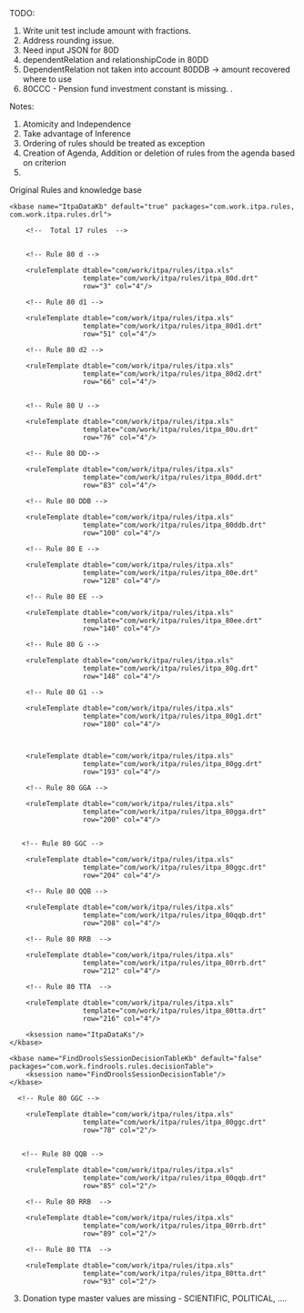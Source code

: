 
TODO:


1. Write unit test include amount with fractions.
2. Address rounding issue.
3. Need input JSON for 80D
4. dependentRelation and relationshipCode in 80DD
4. DependentRelation not taken into account 80DDB -> amount recovered where to use 
5. 80CCC - Pension fund investment constant is missing. .






Notes:

1. Atomicity and Independence
2. Take advantage of Inference
3. Ordering of rules should be treated as exception 
4. Creation of Agenda, Addition or deletion of rules from the agenda based on criterion
5. 


<?xml version="1.0" encoding="UTF-8"?>
<kmodule xmlns="http://jboss.org/kie/6.0.0/kmodule">

Original Rules and knowledge base

        
    <kbase name="ItpaDataKb" default="true" packages="com.work.itpa.rules, com.work.itpa.rules.drl">
        
        <!--  Total 17 rules  -->
        
        
        <!-- Rule 80 d -->
        
        <ruleTemplate dtable="com/work/itpa/rules/itpa.xls"
                      template="com/work/itpa/rules/itpa_80d.drt"
                      row="3" col="4"/>
        
        <!-- Rule 80 d1 -->
                      
        <ruleTemplate dtable="com/work/itpa/rules/itpa.xls"
                      template="com/work/itpa/rules/itpa_80d1.drt"
                      row="51" col="4"/>
                      
        <!-- Rule 80 d2 -->
                      
        <ruleTemplate dtable="com/work/itpa/rules/itpa.xls"
                      template="com/work/itpa/rules/itpa_80d2.drt"
                      row="66" col="4"/>
                      
                      
        <!-- Rule 80 U -->
                      
        <ruleTemplate dtable="com/work/itpa/rules/itpa.xls"
                      template="com/work/itpa/rules/itpa_80u.drt"
                      row="76" col="4"/>
                      
        <!-- Rule 80 DD-->
                      
        <ruleTemplate dtable="com/work/itpa/rules/itpa.xls"
                      template="com/work/itpa/rules/itpa_80dd.drt"
                      row="83" col="4"/>
                      
        <!-- Rule 80 DDB -->
                      
        <ruleTemplate dtable="com/work/itpa/rules/itpa.xls"
                      template="com/work/itpa/rules/itpa_80ddb.drt"
                      row="100" col="4"/>
                      
        <!-- Rule 80 E -->
                      
        <ruleTemplate dtable="com/work/itpa/rules/itpa.xls"
                      template="com/work/itpa/rules/itpa_80e.drt"
                      row="128" col="4"/>
                      
        <!-- Rule 80 EE -->
                      
        <ruleTemplate dtable="com/work/itpa/rules/itpa.xls"
                      template="com/work/itpa/rules/itpa_80ee.drt"
                      row="140" col="4"/>
                      
        <!-- Rule 80 G -->
                      
        <ruleTemplate dtable="com/work/itpa/rules/itpa.xls"
                      template="com/work/itpa/rules/itpa_80g.drt"
                      row="148" col="4"/>
                      
        <!-- Rule 80 G1 -->
                      
        <ruleTemplate dtable="com/work/itpa/rules/itpa.xls"
                      template="com/work/itpa/rules/itpa_80g1.drt"
                      row="180" col="4"/>
                     
  
                      
        <ruleTemplate dtable="com/work/itpa/rules/itpa.xls"
                      template="com/work/itpa/rules/itpa_80gg.drt"
                      row="193" col="4"/>
                      
        <!-- Rule 80 GGA -->
                      
        <ruleTemplate dtable="com/work/itpa/rules/itpa.xls"
                      template="com/work/itpa/rules/itpa_80gga.drt"
                      row="200" col="4"/>
                      
                      
       <!-- Rule 80 GGC -->
                      
        <ruleTemplate dtable="com/work/itpa/rules/itpa.xls"
                      template="com/work/itpa/rules/itpa_80ggc.drt"
                      row="204" col="4"/>
                      
        <!-- Rule 80 QQB -->
                      
        <ruleTemplate dtable="com/work/itpa/rules/itpa.xls"
                      template="com/work/itpa/rules/itpa_80qqb.drt"
                      row="208" col="4"/>
                      
        <!-- Rule 80 RRB  -->
                      
        <ruleTemplate dtable="com/work/itpa/rules/itpa.xls"
                      template="com/work/itpa/rules/itpa_80rrb.drt"
                      row="212" col="4"/>
                      
        <!-- Rule 80 TTA  -->
                      
        <ruleTemplate dtable="com/work/itpa/rules/itpa.xls"
                      template="com/work/itpa/rules/itpa_80tta.drt"
                      row="216" col="4"/>
                      
        <ksession name="ItpaDataKs"/>
    </kbase>     
    
    <kbase name="FindDroolsSessionDecisionTableKb" default="false" packages="com.work.findrools.rules.decisionTable">
        <ksession name="FindDroolsSessionDecisionTable"/>
    </kbase>    
    
    
</kmodule>



      <!-- Rule 80 GGC -->
                      
        <ruleTemplate dtable="com/work/itpa/rules/itpa.xls"
                      template="com/work/itpa/rules/itpa_80ggc.drt"
                      row="78" col="2"/>
                      
                      
       <!-- Rule 80 QQB -->
                      
        <ruleTemplate dtable="com/work/itpa/rules/itpa.xls"
                      template="com/work/itpa/rules/itpa_80qqb.drt"
                      row="85" col="2"/>
                      
        <!-- Rule 80 RRB  -->
                      
        <ruleTemplate dtable="com/work/itpa/rules/itpa.xls"
                      template="com/work/itpa/rules/itpa_80rrb.drt"
                      row="89" col="2"/>
                      
        <!-- Rule 80 TTA  -->
                      
        <ruleTemplate dtable="com/work/itpa/rules/itpa.xls"
                      template="com/work/itpa/rules/itpa_80tta.drt"
                      row="93" col="2"/>         
                      
                      



3. Donation type master values are missing - SCIENTIFIC, POLITICAL, ....

